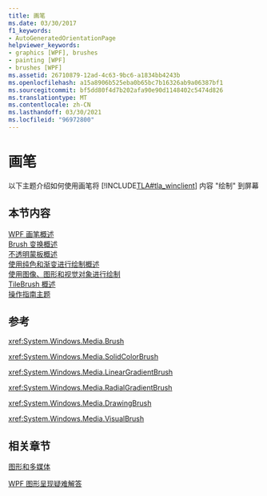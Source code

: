 ```yaml
---
title: 画笔
ms.date: 03/30/2017
f1_keywords:
- AutoGeneratedOrientationPage
helpviewer_keywords:
- graphics [WPF], brushes
- painting [WPF]
- brushes [WPF]
ms.assetid: 26710879-12ad-4c63-9bc6-a1834bb4243b
ms.openlocfilehash: a15a8906b525eba0b65bc7b16326ab9a06387bf1
ms.sourcegitcommit: bf5dd80f4d7b202afa90e90d1148402c5474d826
ms.translationtype: MT
ms.contentlocale: zh-CN
ms.lasthandoff: 03/30/2021
ms.locfileid: "96972800"
---
```

# <a name="brushes"></a>画笔
以下主题介绍如何使用画笔将 [!INCLUDE[TLA#tla_winclient](../../../includes/tlasharptla-winclient-md.md)] 内容 "绘制" 到屏幕  
  
## <a name="in-this-section"></a>本节内容  
 [WPF 画笔概述](wpf-brushes-overview.md)  
 [Brush 变换概述](brush-transformation-overview.md)  
 [不透明蒙板概述](opacity-masks-overview.md)  
 [使用纯色和渐变进行绘制概述](painting-with-solid-colors-and-gradients-overview.md)  
 [使用图像、图形和视觉对象进行绘制](painting-with-images-drawings-and-visuals.md)  
 [TileBrush 概述](tilebrush-overview.md)  
 [操作指南主题](brushes-how-to-topics.md)  
  
## <a name="reference"></a>参考  
 <xref:System.Windows.Media.Brush>  
  
 <xref:System.Windows.Media.SolidColorBrush>  
  
 <xref:System.Windows.Media.LinearGradientBrush>  
  
 <xref:System.Windows.Media.RadialGradientBrush>  
  
 <xref:System.Windows.Media.DrawingBrush>  
  
 <xref:System.Windows.Media.VisualBrush>  
  
## <a name="related-sections"></a>相关章节  
 [图形和多媒体](index.md)  
  
 [WPF 图形呈现疑难解答](wpf-graphics-rendering-overview.md)
